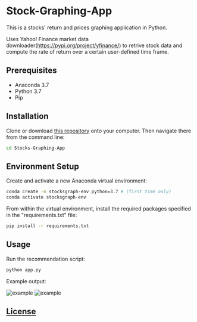 # Stock-Graphing-App

This is a stocks' return and prices graphing application in Python.

Uses Yahoo! Finance market data downloader(https://pypi.org/project/yfinance/) to retrive stock data and compute the rate of return over a certain user-defined time frame.



## Prerequisites

  + Anaconda 3.7
  + Python 3.7
  + Pip

## Installation

Clone or download [this repository](https://github.com/leonliudb/Stocks-Graphing-App) onto your computer. Then navigate there from the command line:

```sh
cd Stocks-Graphing-App
```

## Environment Setup

Create and activate a new Anaconda virtual environment:

```sh
conda create -n stocksgraph-env python=3.7 # (first time only)
conda activate stocksgraph-env
```

From within the virtual environment, install the required packages specified in the "requirements.txt" file:

```sh
pip install -r requirements.txt
```

## Usage

Run the recommendation script:

```py
python app.py
```

Example output:

![example](https://github.com/leonliudb/Stocks-Graphing-App/blob/master/sample%20graphs/Stocks%20Historical%20Prices.png)
![example](https://github.com/leonliudb/Stocks-Graphing-App/blob/master/sample%20graphs/Stocks%20Return%20Comparison.png)

## [License](/LICENSE.md)





